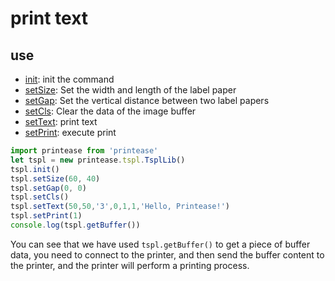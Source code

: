 # print text

## use

 - [init](/src/api/tspl#init): init the command
 - [setSize](/src/api/tspl#setsize): Set the width and length of the label paper
 - [setGap](/src/api/tspl#setgap): Set the vertical distance between two label papers
 - [setCls](/src/api/tspl#setcls): Clear the data of the image buffer
 - [setText](/src/api/tspl#settext): print text
 - [setPrint](/src/api/tspl#setprint): execute print


```js
import printease from 'printease'
let tspl = new printease.tspl.TsplLib()
tspl.init()
tspl.setSize(60, 40)
tspl.setGap(0, 0)
tspl.setCls()
tspl.setText(50,50,'3',0,1,1,'Hello, Printease!')
tspl.setPrint(1)
console.log(tspl.getBuffer())
```

You can see that we have used ```tspl.getBuffer()``` to get a piece of buffer data, you need to connect to the printer, and then send the buffer content to the printer, and the printer will perform a printing process.
